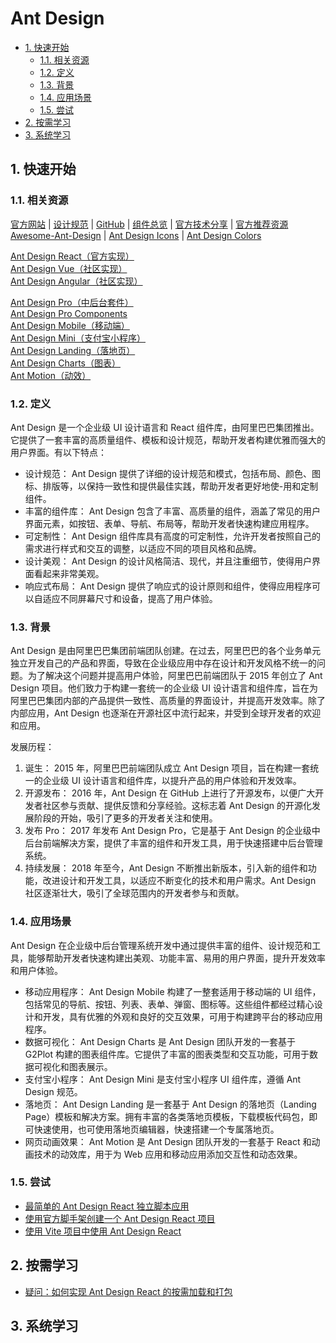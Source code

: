 # Ant Design<!-- omit in toc -->

- [1. 快速开始](#1-快速开始)
  - [1.1. 相关资源](#11-相关资源)
  - [1.2. 定义](#12-定义)
  - [1.3. 背景](#13-背景)
  - [1.4. 应用场景](#14-应用场景)
  - [1.5. 尝试](#15-尝试)
- [2. 按需学习](#2-按需学习)
- [3. 系统学习](#3-系统学习)

## 1. 快速开始

### 1.1. 相关资源

[官方网站](https://ant.design) | [设计规范](https://ant.design/docs/spec/introduce) | [GitHub](https://github.com/ant-design) | [组件总览](https://ant.design/components/overview) | [官方技术分享](https://ant.design/docs/blog/color-picker) | [官方推荐资源](https://ant.design/docs/resources-cn)  
[Awesome-Ant-Design](https://github.com/websemantics/awesome-ant-design) | [Ant Design Icons](https://github.com/ant-design/ant-design-icons) | [Ant Design Colors](https://github.com/ant-design/ant-design-colors)

[Ant Design React（官方实现）](https://ant.design/docs/react/introduce)  
[Ant Design Vue（社区实现）](https://antdv.com)  
[Ant Design Angular（社区实现）](https://ng.ant.design)

[Ant Design Pro（中后台套件）](https://github.com/ant-design/ant-design-pro)  
[Ant Design Pro Components](https://github.com/ant-design/pro-components)  
[Ant Design Mobile（移动端）](https://github.com/ant-design/ant-design-mobile)  
[Ant Design Mini（支付宝小程序）](https://github.com/ant-design/ant-design-mini)  
[Ant Design Landing（落地页）](https://github.com/ant-design/ant-design-landing)  
[Ant Design Charts（图表）](https://github.com/ant-design/ant-design-charts)  
[Ant Motion（动效）](https://github.com/ant-design/ant-motion/)

### 1.2. 定义

Ant Design 是一个企业级 UI 设计语言和 React 组件库，由阿里巴巴集团推出。它提供了一套丰富的高质量组件、模板和设计规范，帮助开发者构建优雅而强大的用户界面。有以下特点：

- 设计规范： Ant Design 提供了详细的设计规范和模式，包括布局、颜色、图标、排版等，以保持一致性和提供最佳实践，帮助开发者更好地使-用和定制组件。
- 丰富的组件库： Ant Design 包含了丰富、高质量的组件，涵盖了常见的用户界面元素，如按钮、表单、导航、布局等，帮助开发者快速构建应用程序。
- 可定制性： Ant Design 组件库具有高度的可定制性，允许开发者按照自己的需求进行样式和交互的调整，以适应不同的项目风格和品牌。
- 设计美观： Ant Design 的设计风格简洁、现代，并且注重细节，使得用户界面看起来非常美观。
- 响应式布局： Ant Design 提供了响应式的设计原则和组件，使得应用程序可以自适应不同屏幕尺寸和设备，提高了用户体验。

### 1.3. 背景

Ant Design 是由阿里巴巴集团前端团队创建。在过去，阿里巴巴的各个业务单元独立开发自己的产品和界面，导致在企业级应用中存在设计和开发风格不统一的问题。为了解决这个问题并提高用户体验，阿里巴巴前端团队于 2015 年创立了 Ant Design 项目。他们致力于构建一套统一的企业级 UI 设计语言和组件库，旨在为阿里巴巴集团内部的产品提供一致性、高质量的界面设计，并提高开发效率。除了内部应用，Ant Design 也逐渐在开源社区中流行起来，并受到全球开发者的欢迎和应用。

发展历程：

1. 诞生： 2015 年，阿里巴巴前端团队成立 Ant Design 项目，旨在构建一套统一的企业级 UI 设计语言和组件库，以提升产品的用户体验和开发效率。
2. 开源发布： 2016 年，Ant Design 在 GitHub 上进行了开源发布，以便广大开发者社区参与贡献、提供反馈和分享经验。这标志着 Ant Design 的开源化发展阶段的开始，吸引了更多的开发者关注和使用。
3. 发布 Pro： 2017 年发布 Ant Design Pro，它是基于 Ant Design 的企业级中后台前端解决方案，提供了丰富的组件和开发工具，用于快速搭建中后台管理系统。
4. 持续发展： 2018 年至今，Ant Design 不断推出新版本，引入新的组件和功能，改进设计和开发工具，以适应不断变化的技术和用户需求。Ant Design 社区逐渐壮大，吸引了全球范围内的开发者参与和贡献。

### 1.4. 应用场景

Ant Design 在企业级中后台管理系统开发中通过提供丰富的组件、设计规范和工具，能够帮助开发者快速构建出美观、功能丰富、易用的用户界面，提升开发效率和用户体验。

- 移动应用程序： Ant Design Mobile 构建了一整套适用于移动端的 UI 组件，包括常见的导航、按钮、列表、表单、弹窗、图标等。这些组件都经过精心设计和开发，具有优雅的外观和良好的交互效果，可用于构建跨平台的移动应用程序。
- 数据可视化： Ant Design Charts 是 Ant Design 团队开发的一套基于 G2Plot 构建的图表组件库。它提供了丰富的图表类型和交互功能，可用于数据可视化和图表展示。
- 支付宝小程序： Ant Design Mini 是支付宝小程序 UI 组件库，遵循 Ant Design 规范。
- 落地页： Ant Design Landing 是一套基于 Ant Design 的落地页（Landing Page）模板和解决方案。拥有丰富的各类落地页模板，下载模板代码包，即可快速使用，也可使用落地页编辑器，快速搭建一个专属落地页。
- 网页动画效果： Ant Motion 是 Ant Design 团队开发的一套基于 React 和动画技术的动效库，用于为 Web 应用和移动应用添加交互性和动态效果。

### 1.5. 尝试

- [最简单的 Ant Design React 独立脚本应用](https://github.com/itabbot/ant-design-react/tree/main/quick-start/simplest-standalone-script-app)
- [使用官方脚手架创建一个 Ant Design React 项目](https://github.com/itabbot/ant-design-react/tree/main/quick-start/create-react-app-antd)
- [使用 Vite 项目中使用 Ant Design React](https://github.com/itabbot/ant-design-react/tree/main/quick-start/use-with-vite)

## 2. 按需学习

- [疑问：如何实现 Ant Design React 的按需加载和打包](https://github.com/itabbot/ant-design-react/tree/main/on-demand/use-modularized-antd)

## 3. 系统学习
